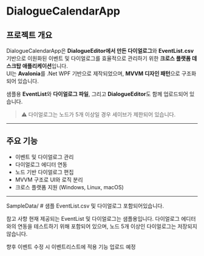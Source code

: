# DialogueCalendarApp

## 프로젝트 개요
DialogueCalendarApp은 **DialogueEditor에서 만든 다이얼로그**와 **EventList.csv** 기반으로 이원화된 이벤트 및 다이얼로그를 효율적으로 관리하기 위한 **크로스 플랫폼 데스크탑 애플리케이션**입니다.  
UI는 **Avalonia**를 .Net WPF 기반으로 제작되었으며, **MVVM 디자인 패턴**으로 구조화되어 있습니다.  

샘플용 **EventList**와 **다이얼로그 파일**, 그리고 **DialogueEditor**도 함께 업로드되어 있습니다.  

> ⚠️ 다이얼로그는 노드가 5개 이상일 경우 세이브가 제한되어 있습니다.  

---

## 주요 기능
- 이벤트 및 다이얼로그 관리
- 다이얼로그 에디터 연동
- 노드 기반 다이얼로그 편집
- MVVM 구조로 UI와 로직 분리
- 크로스 플랫폼 지원 (Windows, Linux, macOS)

---

SampleData/ # 샘플 EventList.csv 및 다이얼로그 포함되어있습니다.

참고 사항
현재 제공되는 EventList 및 다이얼로그는 샘플용입니다. 
다이얼로그 에디터와의 연동을 테스트하기 위해 포함되어 있으며, 노드 5개 이상인 다이얼로그는 저장되지 않습니다.


향후 이벤트 수정 시 이벤트리스트에 적용 기능 업로드 예정
